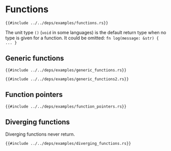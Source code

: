 # Functions

```rust,editable
{{#include ../../deps/examples/functions.rs}}
```

The unit type `()` (`void` in some languages) is the default return type when no type is given for a function.
It could be omitted: `fn log(message: &str) { ... }`

## Generic functions

```rust,editable
{{#include ../../deps/examples/generic_functions.rs}}
```

```rust,editable
{{#include ../../deps/examples/generic_functions2.rs}}
```

## Function pointers

```rust,editable
{{#include ../../deps/examples/function_pointers.rs}}
```

## Diverging functions

Diverging functions never return.

```rust,editable,should_panic
{{#include ../../deps/examples/diverging_functions.rs}}
```
